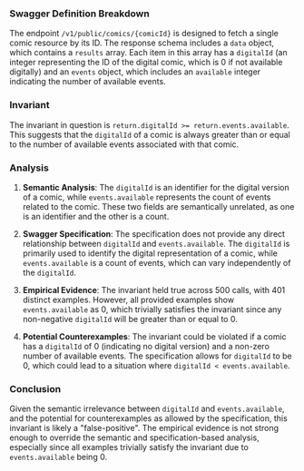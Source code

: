 ### Swagger Definition Breakdown
The endpoint `/v1/public/comics/{comicId}` is designed to fetch a single comic resource by its ID. The response schema includes a `data` object, which contains a `results` array. Each item in this array has a `digitalId` (an integer representing the ID of the digital comic, which is 0 if not available digitally) and an `events` object, which includes an `available` integer indicating the number of available events.

### Invariant
The invariant in question is `return.digitalId >= return.events.available`. This suggests that the `digitalId` of a comic is always greater than or equal to the number of available events associated with that comic.

### Analysis
1. **Semantic Analysis**: The `digitalId` is an identifier for the digital version of a comic, while `events.available` represents the count of events related to the comic. These two fields are semantically unrelated, as one is an identifier and the other is a count.

2. **Swagger Specification**: The specification does not provide any direct relationship between `digitalId` and `events.available`. The `digitalId` is primarily used to identify the digital representation of a comic, while `events.available` is a count of events, which can vary independently of the `digitalId`.

3. **Empirical Evidence**: The invariant held true across 500 calls, with 401 distinct examples. However, all provided examples show `events.available` as 0, which trivially satisfies the invariant since any non-negative `digitalId` will be greater than or equal to 0.

4. **Potential Counterexamples**: The invariant could be violated if a comic has a `digitalId` of 0 (indicating no digital version) and a non-zero number of available events. The specification allows for `digitalId` to be 0, which could lead to a situation where `digitalId < events.available`.

### Conclusion
Given the semantic irrelevance between `digitalId` and `events.available`, and the potential for counterexamples as allowed by the specification, this invariant is likely a "false-positive". The empirical evidence is not strong enough to override the semantic and specification-based analysis, especially since all examples trivially satisfy the invariant due to `events.available` being 0.
